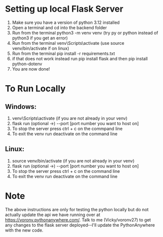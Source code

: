 # Setting up local Flask Server
1) Make sure you have a version of python 3.12 installed
2) Open a terminal and cd into the backend folder
3) Run from the terminal python3 -m venv venv (try py or python instead of python3 if you get an error)
4) Run from the terminal venv\Scripts\activate (use source venv/bin/activate if on linux)
5) Run from the terminal pip install -r requirements.txt
6) if that does not work instead run pip install flask and then pip install python-dotenv
7) You are now done!

# To Run Locally
## Windows:
1) venv\Scripts\activate (if you are not already in your venv)
2) flask run (optional ->) --port [port number you want to host on]
3) To stop the server press ctrl + c on the commpand line
4) To exit the venv run deactivate on the command line

## Linux:
1) source venv/bin/activate (if you are not already in your venv)
2) flask run (optional ->) --port [port number you want to host on]
3) To stop the server press ctrl + c on the command line
4) To exit the venv run deactivate on the command line


# Note
The above instructions are only for testing the python locally but do not 
actually update the api we have running over at https://voronv.pythonanywhere.com/. 
Talk to me (Vicky/voronv27) to get any changes to the flask server deployed--I'll
update the PythonAnywhere with the new code.